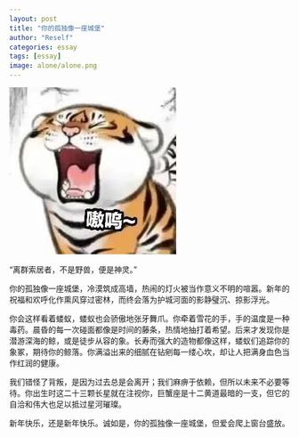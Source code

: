 ```yaml
---
layout: post
title: "你的孤独像一座城堡"
author: "Reself"
categories: essay
tags: [essay]
image: alone/alone.png
---
```


![](../assets/img/alone/alone.png)

“离群索居者，不是野兽，便是神灵。”

你的孤独像一座城堡，冷漠筑成高墙，热闹的灯火被当作意义不明的喧嚣。新年的祝福和欢呼化作熏风穿过密林，而终会落为护城河面的影静璧沉、掠影浮光。

你会这样看着蝼蚁，蝼蚁也会骄傲地张牙舞爪。你牵着雪花的手，手的温度是一种毒药。晨昏的每一次碰面都像是时间的藤条，热情地抽打着希望。后来才发现你是潜游深海的鲸，或是徒步从容的象。长寿而强大的造物都像这样，蝼蚁们追踪你的象冢，期待你的鲸落。你满溢出来的细腻在钻剜每一缕心坎，却让人把满身血色当作红润的健康。

我们错怪了背叛，是因为过去总是会离开；我们麻痹于依赖，但所以未来不必要等待。你出生时这二十三颗长星就在注视你，巨蟹座是十二黄道最暗的一支，但它的自洽和伟大也足以抵过星河璀璨。

新年快乐，还是新年快乐。诚如是，你的孤独像一座城堡，但爱会爬上窗台盛放。